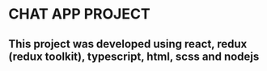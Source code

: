 <h1> CHAT APP PROJECT</h1>
<h2> This project was developed using react, redux (redux toolkit), typescript, html, scss and nodejs </h2>
<h2> </h2>